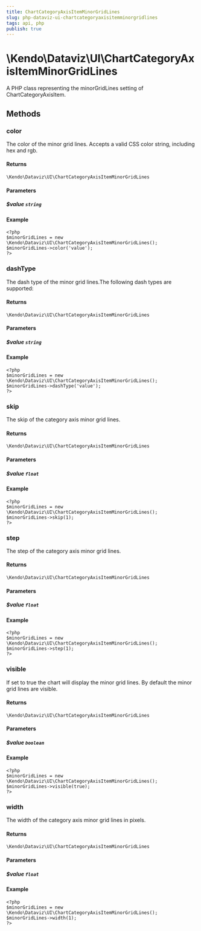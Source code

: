 ```yaml
---
title: ChartCategoryAxisItemMinorGridLines
slug: php-dataviz-ui-chartcategoryaxisitemminorgridlines
tags: api, php
publish: true
---
```


# \Kendo\Dataviz\UI\ChartCategoryAxisItemMinorGridLines

A PHP class representing the minorGridLines setting of ChartCategoryAxisItem.


## Methods

### color
The color of the minor grid lines. Accepts a valid CSS color string, including hex and rgb.

#### Returns
`\Kendo\Dataviz\UI\ChartCategoryAxisItemMinorGridLines`

#### Parameters

##### $value `string`



#### Example 
    <?php
    $minorGridLines = new \Kendo\Dataviz\UI\ChartCategoryAxisItemMinorGridLines();
    $minorGridLines->color('value');
    ?>

### dashType
The dash type of the minor grid lines.The following dash types are supported:

#### Returns
`\Kendo\Dataviz\UI\ChartCategoryAxisItemMinorGridLines`

#### Parameters

##### $value `string`



#### Example 
    <?php
    $minorGridLines = new \Kendo\Dataviz\UI\ChartCategoryAxisItemMinorGridLines();
    $minorGridLines->dashType('value');
    ?>

### skip
The skip of the category axis minor grid lines.

#### Returns
`\Kendo\Dataviz\UI\ChartCategoryAxisItemMinorGridLines`

#### Parameters

##### $value `float`



#### Example 
    <?php
    $minorGridLines = new \Kendo\Dataviz\UI\ChartCategoryAxisItemMinorGridLines();
    $minorGridLines->skip(1);
    ?>

### step
The step of the category axis minor grid lines.

#### Returns
`\Kendo\Dataviz\UI\ChartCategoryAxisItemMinorGridLines`

#### Parameters

##### $value `float`



#### Example 
    <?php
    $minorGridLines = new \Kendo\Dataviz\UI\ChartCategoryAxisItemMinorGridLines();
    $minorGridLines->step(1);
    ?>

### visible
If set to true the chart will display the minor grid lines. By default the minor grid lines are visible.

#### Returns
`\Kendo\Dataviz\UI\ChartCategoryAxisItemMinorGridLines`

#### Parameters

##### $value `boolean`



#### Example 
    <?php
    $minorGridLines = new \Kendo\Dataviz\UI\ChartCategoryAxisItemMinorGridLines();
    $minorGridLines->visible(true);
    ?>

### width
The width of the category axis minor grid lines in pixels.

#### Returns
`\Kendo\Dataviz\UI\ChartCategoryAxisItemMinorGridLines`

#### Parameters

##### $value `float`



#### Example 
    <?php
    $minorGridLines = new \Kendo\Dataviz\UI\ChartCategoryAxisItemMinorGridLines();
    $minorGridLines->width(1);
    ?>

